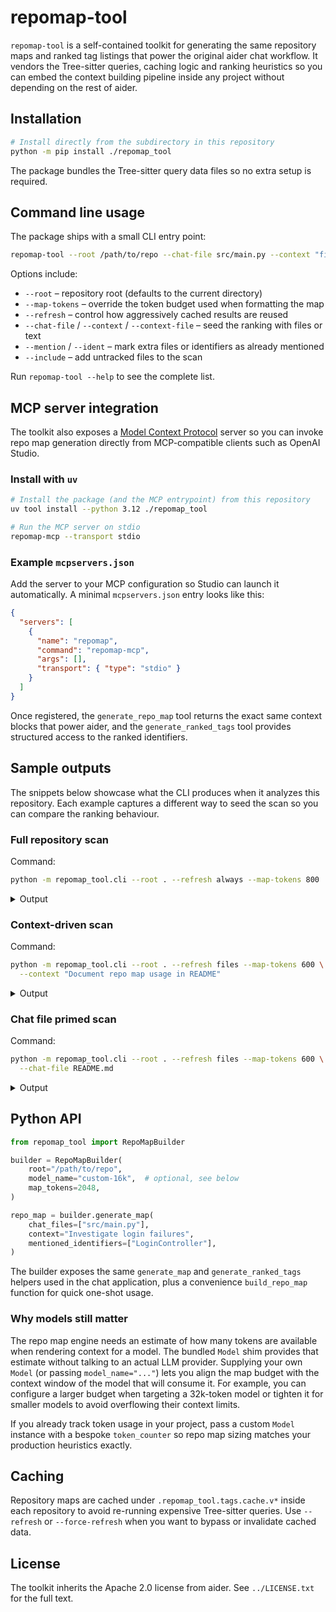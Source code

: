 # repomap-tool

`repomap-tool` is a self-contained toolkit for generating the same repository maps and
ranked tag listings that power the original aider chat workflow.  It vendors the
Tree-sitter queries, caching logic and ranking heuristics so you can embed the
context building pipeline inside any project without depending on the rest of aider.

## Installation

```bash
# Install directly from the subdirectory in this repository
python -m pip install ./repomap_tool
```

The package bundles the Tree-sitter query data files so no extra setup is required.

## Command line usage

The package ships with a small CLI entry point:

```bash
repomap-tool --root /path/to/repo --chat-file src/main.py --context "fix login"
```

Options include:

- `--root` – repository root (defaults to the current directory)
- `--map-tokens` – override the token budget used when formatting the map
- `--refresh` – control how aggressively cached results are reused
- `--chat-file` / `--context` / `--context-file` – seed the ranking with files or text
- `--mention` / `--ident` – mark extra files or identifiers as already mentioned
- `--include` – add untracked files to the scan

Run `repomap-tool --help` to see the complete list.

## MCP server integration

The toolkit also exposes a [Model Context Protocol](https://github.com/modelcontextprotocol) server so
you can invoke repo map generation directly from MCP-compatible clients such as OpenAI Studio.

### Install with `uv`

```bash
# Install the package (and the MCP entrypoint) from this repository
uv tool install --python 3.12 ./repomap_tool

# Run the MCP server on stdio
repomap-mcp --transport stdio
```

### Example `mcpservers.json`

Add the server to your MCP configuration so Studio can launch it automatically. A minimal
`mcpservers.json` entry looks like this:

```json
{
  "servers": [
    {
      "name": "repomap",
      "command": "repomap-mcp",
      "args": [],
      "transport": { "type": "stdio" }
    }
  ]
}
```

Once registered, the `generate_repo_map` tool returns the exact same context blocks that power aider,
and the `generate_ranked_tags` tool provides structured access to the ranked identifiers.

## Sample outputs

The snippets below showcase what the CLI produces when it analyzes this repository. Each
example captures a different way to seed the scan so you can compare the ranking
behaviour.

### Full repository scan

Command:

```bash
python -m repomap_tool.cli --root . --refresh always --map-tokens 800
```

<details>
<summary>Output</summary>

```text
repomap_tool/dump.py:
⋮
│def cvt(s):
⋮

repomap_tool/io.py:
⋮
│class InputOutput:
│    """Minimal IO facade used by the tests and spinner."""
│
⋮
│    def read_text(self, fname: str) -> str:
⋮

repomap_tool/models.py:
⋮
│class Model:
│    """Lightweight stand-in that mimics the bits the repo map expects."""
│
⋮
│    def _normalise_payload(self, payload: Any) -> str:
⋮

repomap_tool/service.py:
⋮
│class RepoMapConsoleIO:
│    """Lightweight console IO adapter compatible with the underlying backend."""
│
⋮
│    def tool_warning(self, *messages) -> None:
⋮
│    def read_text(self, fname: str) -> str:
⋮
│@dataclass
│class RepoMapBuilder:
│    """High-level wrapper that produces repository maps identical to the chat workflow.
│
│    The optional ``model_name`` (or ``main_model``) argument is still supported because
│    the repo map engine sizes its output to the context window of the downstream model.
│    The lightweight :class:`repomap_tool.models.Model` shim lets callers mirror the
│    behaviour of their preferred LLM without pulling in the rest of aider.
⋮
│    def generate_map(
│        self,
│        chat_files: Optional[Sequence[str]] = None,
│        context: Optional[str] = None,
│        mentioned_fnames: Optional[Iterable[str]] = None,
│        mentioned_identifiers: Optional[Iterable[str]] = None,
│        force_refresh: bool = False,
│        include_files: Optional[Sequence[str]] = None,
⋮

repomap_tool/special.py:
⋮
│ROOT_IMPORTANT_FILES = [
│    # Version Control
│    ".gitignore",
│    ".gitattributes",
│    # Documentation
│    "README",
│    "README.md",
│    "README.txt",
│    "README.rst",
│    "CONTRIBUTING",
⋮
│NORMALIZED_ROOT_IMPORTANT_FILES = set(os.path.normpath(path) for path in ROOT_IMPORTANT_FILES)
│
⋮
│def is_important(file_path):
⋮

repomap_tool/spinner.py:
⋮
│try:  # pragma: no cover - optional rich dependency
│    from rich.console import Console
│except ImportError:  # pragma: no cover - exercised implicitly in tests
│    class Console:  # type: ignore[override]
│        """Minimal fallback console when ``rich`` is unavailable."""
│
│        def __init__(self, *args, **kwargs) -> None:  # noqa: D401,ARG002
│            pass
│
│        @property
│        def width(self) -> int:  # noqa: D401
│            return shutil.get_terminal_size((80, 20)).columns
│
│        def show_cursor(self, *_args: object, **_kwargs: object) -> None:  # noqa: D401
⋮

repomap_tool/utils.py:
⋮
│class _BaseTemporaryDirectory(tempfile.TemporaryDirectory):
│    """Temporary directory that cleans up aggressively on exit."""
│
⋮
│    def cleanup(self) -> None:  # pragma: no cover - exercised indirectly in tests
⋮
│class GitTemporaryDirectory(_BaseTemporaryDirectory):
│    """Temporary directory that initialises an empty Git repository on entry."""
│
⋮
│    def cleanup(self) -> None:  # pragma: no cover - exercised indirectly in tests
⋮
│class IgnorantTemporaryDirectory(_BaseTemporaryDirectory):
│    """Temporary directory that swallows common deletion errors."""
│
│    def cleanup(self) -> None:  # pragma: no cover - exercised indirectly in tests
⋮

tests/basic/language_samples.py:
│LANGUAGE_SAMPLES = {'arduino': 'void setup() {\n  Serial.begin(9600);\n}\n\nvoid loop() {\n}\n',
⋮
```

</details>

### Context-driven scan

Command:

```bash
python -m repomap_tool.cli --root . --refresh files --map-tokens 600 \
  --context "Document repo map usage in README"
```

<details>
<summary>Output</summary>

```text
repomap_tool/dump.py:
⋮
│def cvt(s):
⋮

repomap_tool/io.py:
⋮
│class InputOutput:
│    """Minimal IO facade used by the tests and spinner."""
│
⋮
│    def read_text(self, fname: str) -> str:
⋮

repomap_tool/models.py:
⋮
│class Model:
│    """Lightweight stand-in that mimics the bits the repo map expects."""
│
⋮
│    def _normalise_payload(self, payload: Any) -> str:
⋮

repomap_tool/service.py:
⋮
│class RepoMapConsoleIO:
│    """Lightweight console IO adapter compatible with the underlying backend."""
│
⋮
│    def read_text(self, fname: str) -> str:
⋮
│@dataclass
│class RepoMapBuilder:
│    """High-level wrapper that produces repository maps identical to the chat workflow.
│
│    The optional ``model_name`` (or ``main_model``) argument is still supported because
│    the repo map engine sizes its output to the context window of the downstream model.
│    The lightweight :class:`repomap_tool.models.Model` shim lets callers mirror the
│    behaviour of their preferred LLM without pulling in the rest of aider.
⋮
│    def generate_map(
│        self,
│        chat_files: Optional[Sequence[str]] = None,
│        context: Optional[str] = None,
│        mentioned_fnames: Optional[Iterable[str]] = None,
│        mentioned_identifiers: Optional[Iterable[str]] = None,
│        force_refresh: bool = False,
│        include_files: Optional[Sequence[str]] = None,
⋮

repomap_tool/special.py:
⋮
│ROOT_IMPORTANT_FILES = [
│    # Version Control
│    ".gitignore",
│    ".gitattributes",
│    # Documentation
│    "README",
│    "README.md",
│    "README.txt",
│    "README.rst",
│    "CONTRIBUTING",
⋮
│NORMALIZED_ROOT_IMPORTANT_FILES = set(os.path.normpath(path) for path in ROOT_IMPORTANT_FILES)
│
⋮
│def is_important(file_path):
⋮

repomap_tool/spinner.py:
⋮
│try:  # pragma: no cover - optional rich dependency
│    from rich.console import Console
│except ImportError:  # pragma: no cover - exercised implicitly in tests
│    class Console:  # type: ignore[override]
│        """Minimal fallback console when ``rich`` is unavailable."""
│
│        def __init__(self, *args, **kwargs) -> None:  # noqa: D401,ARG002
│            pass
│
│        @property
│        def width(self) -> int:  # noqa: D401
│            return shutil.get_terminal_size((80, 20)).columns
│
│        def show_cursor(self, *_args: object, **_kwargs: object) -> None:  # noqa: D401
⋮

tests/basic/language_samples.py:
│LANGUAGE_SAMPLES = {'arduino': 'void setup() {\n  Serial.begin(9600);\n}\n\nvoid loop() {\n}\n',
⋮
```

</details>

### Chat file primed scan

Command:

```bash
python -m repomap_tool.cli --root . --refresh files --map-tokens 600 \
  --chat-file README.md
```

<details>
<summary>Output</summary>

```text
repomap_tool/dump.py:
⋮
│def cvt(s):
⋮

repomap_tool/io.py:
⋮
│class InputOutput:
│    """Minimal IO facade used by the tests and spinner."""
│
⋮
│    def read_text(self, fname: str) -> str:
⋮

repomap_tool/models.py:
⋮
│class Model:
│    """Lightweight stand-in that mimics the bits the repo map expects."""
│
⋮
│    def _normalise_payload(self, payload: Any) -> str:
⋮

repomap_tool/service.py:
⋮
│class RepoMapConsoleIO:
│    """Lightweight console IO adapter compatible with the underlying backend."""
│
⋮
│    def read_text(self, fname: str) -> str:
⋮
│@dataclass
│class RepoMapBuilder:
│    """High-level wrapper that produces repository maps identical to the chat workflow.
│
│    The optional ``model_name`` (or ``main_model``) argument is still supported because
│    the repo map engine sizes its output to the context window of the downstream model.
│    The lightweight :class:`repomap_tool.models.Model` shim lets callers mirror the
│    behaviour of their preferred LLM without pulling in the rest of aider.
⋮
│    def generate_map(
│        self,
│        chat_files: Optional[Sequence[str]] = None,
│        context: Optional[str] = None,
│        mentioned_fnames: Optional[Iterable[str]] = None,
│        mentioned_identifiers: Optional[Iterable[str]] = None,
│        force_refresh: bool = False,
│        include_files: Optional[Sequence[str]] = None,
⋮

repomap_tool/special.py:
⋮
│ROOT_IMPORTANT_FILES = [
│    # Version Control
│    ".gitignore",
│    ".gitattributes",
│    # Documentation
│    "README",
│    "README.md",
│    "README.txt",
│    "README.rst",
│    "CONTRIBUTING",
⋮
│NORMALIZED_ROOT_IMPORTANT_FILES = set(os.path.normpath(path) for path in ROOT_IMPORTANT_FILES)
│
⋮
│def is_important(file_path):
⋮

repomap_tool/spinner.py:
⋮
│try:  # pragma: no cover - optional rich dependency
│    from rich.console import Console
│except ImportError:  # pragma: no cover - exercised implicitly in tests
│    class Console:  # type: ignore[override]
│        """Minimal fallback console when ``rich`` is unavailable."""
│
│        def __init__(self, *args, **kwargs) -> None:  # noqa: D401,ARG002
│            pass
│
│        @property
│        def width(self) -> int:  # noqa: D401
│            return shutil.get_terminal_size((80, 20)).columns
│
│        def show_cursor(self, *_args: object, **_kwargs: object) -> None:  # noqa: D401
⋮

tests/basic/language_samples.py:
│LANGUAGE_SAMPLES = {'arduino': 'void setup() {\n  Serial.begin(9600);\n}\n\nvoid loop() {\n}\n',
⋮
```

</details>

## Python API

```python
from repomap_tool import RepoMapBuilder

builder = RepoMapBuilder(
    root="/path/to/repo",
    model_name="custom-16k",  # optional, see below
    map_tokens=2048,
)

repo_map = builder.generate_map(
    chat_files=["src/main.py"],
    context="Investigate login failures",
    mentioned_identifiers=["LoginController"],
)
```

The builder exposes the same `generate_map` and `generate_ranked_tags` helpers used in the
chat application, plus a convenience `build_repo_map` function for quick one-shot usage.

### Why models still matter

The repo map engine needs an estimate of how many tokens are available when rendering
context for a model.  The bundled `Model` shim provides that estimate without talking to
an actual LLM provider.  Supplying your own `Model` (or passing `model_name="..."`) lets
you align the map budget with the context window of the model that will consume it.  For
example, you can configure a larger budget when targeting a 32k-token model or tighten it
for smaller models to avoid overflowing their context limits.

If you already track token usage in your project, pass a custom `Model` instance with a
bespoke `token_counter` so repo map sizing matches your production heuristics exactly.

## Caching

Repository maps are cached under `.repomap_tool.tags.cache.v*` inside each repository to
avoid re-running expensive Tree-sitter queries.  Use `--refresh` or `--force-refresh`
when you want to bypass or invalidate cached data.

## License

The toolkit inherits the Apache 2.0 license from aider.  See `../LICENSE.txt` for the
full text.

